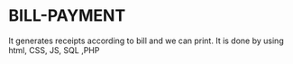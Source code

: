 # BILL-PAYMENT
It generates receipts according to bill and we can print. It is done by using html, CSS, JS, SQL ,PHP
